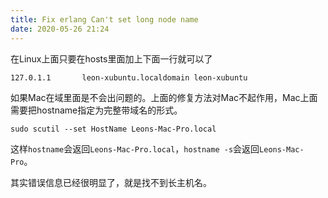 ```yaml
---
title: Fix erlang Can't set long node name
date: 2020-05-26 21:24
---
```

在Linux上面只要在hosts里面加上下面一行就可以了

```
127.0.1.1       leon-xubuntu.localdomain leon-xubuntu
```

如果Mac在域里面是不会出问题的。上面的修复方法对Mac不起作用，Mac上面需要把hostname指定为完整带域名的形式。

```
sudo scutil --set HostName Leons-Mac-Pro.local
```

这样`hostname`会返回`Leons-Mac-Pro.local`，`hostname -s`会返回`Leons-Mac-Pro`。

其实错误信息已经很明显了，就是找不到长主机名。